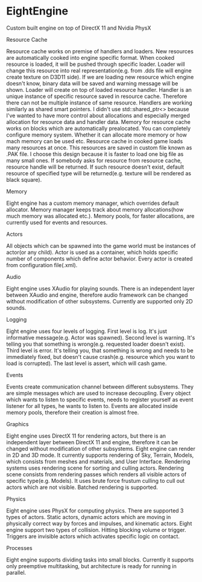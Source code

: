 # EightEngine
Custom built engine on top of DirectX 11 and Nvidia PhysX

Resource Cache

Resource cache works on premise of handlers and loaders. New resources are automatically cooked into engine specific format. When cooked resource is loaded, it will be pushed through specific loader. Loader will change this resource into real representation(e.g. from .dds file will engine create texture on D3D11 side). If we are loading new resource which engine doesn't know, binary data will be saved and warning message will be shown. Loader will create on top of loaded resource handler. Handler is an unique instance of specific resource saved in resource cache. Therefore there can not be multiple instance of same resource. Handlers are working similarly as shared smart pointers. I didn't use std::shared_ptr<> because I've wanted to have more control about allocations and especially merged allocation for resource data and handler data. Memory for resource cache works on blocks which are automatically prealocated. You can completely configure memory system. Whether it can allocate more memory or how mach memory can be used etc. Resource cache in cooked game loads many resources at once. This resources are saved in custom file known as .PAK file. I choose this design because it is faster to load one big file as many small ones. If somebody asks for resource from resource cache, resource handle will be returned. If such resource doesn't exist, default resource of specified type will be returned(e.g. texture will be rendered as black square).

Memory

Eight engine has a custom memory manager, which overrides default allocator. Memory manager keeps track about memory allocations(how much memory was allocated etc.). Memory pools, for faster allocations, are currently used for events and resources.

Actors

All objects which can be spawned into the game world must be instances of actor(or any child). Actor is used as a container, which holds specific number of components which define actor behavior. Every actor is created from configuration file(.xml).

Audio

Eight engine uses XAudio for playing sounds. There is an independent layer between XAudio and engine, therefore audio framework can be changed without modification of other subsystems. Currently are supported only 2D sounds.

Logging

Eight engine uses four levels of logging. First level is log. It's just informative message(e.g. Actor was spawned). Second level is warning. It's telling you that something is wrong(e.g. requested loader doesn't exist). Third level is error. It's telling you, that something is wrong and needs to be immediately fixed, but doesn't cause crash(e.g. resource which you want to load is corrupted). The last level is assert, which will cash game.

Events

Events create communication channel between different subsystems. They are simple messages which are used to increase decoupling. Every object which wants to listen to specific events, needs to register yourself as event listener for all types, he wants to listen to. Events are allocated inside memory pools, therefore their creation is almost free.

Graphics

Eight engine uses DirectX 11 for rendering actors, but there is an independent layer between DirectX 11 and engine, therefore it can be changed without modification of other subsystems. Eight engine can render in 2D and 3D mode. It currently supports rendering of Sky, Terrain, Models, which consists from meshes and materials, and User Interface. Rendering systems uses rendering scene for sorting and culling actors. Rendering scene consists from rendering passes which renders all visible actors of specific type(e.g. Models). It uses brute force frustum culling to cull out actors which are not visible. Batched rendering is supported.

Physics

Eight engine uses PhysX for computing physics. There are supported 3 types of actors. Static actors, dynamic actors which are moving in physically correct way by forces and impulses, and kinematic actors. Eight engine support two types of collision. Hitting blocking volume or trigger. Triggers are invisible actors which activates specific logic on contact.

Processes

Eight engine supports dividing tasks into small blocks. Currently it supports only preemptive multitasking, but architecture is ready for running in parallel.
